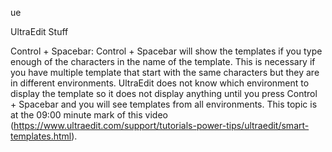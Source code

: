ue

UltraEdit Stuff

Control + Spacebar:
Control + Spacebar will show the templates if you type enough of the characters in the name of the template. This is necessary if you have multiple template that start with the same characters but they are in different environments. UltraEdit does not know which environment to display the template so it does not display anything until you press Control + Spacebar and you will see templates from all environments. This topic is at the 09:00 minute mark of this video (https://www.ultraedit.com/support/tutorials-power-tips/ultraedit/smart-templates.html).

